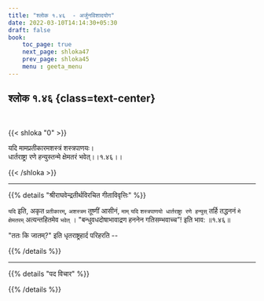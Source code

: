 ```yaml
---
title: "श्लोक १.४६  - अर्जुनविशादयोग"
date: 2022-03-10T14:14:30+05:30
draft: false
book:
    toc_page: true
    next_page: shloka47
    prev_page: shloka45
    menu : geeta_menu
---
```




## श्लोक १.४६ {class=text-center}

<br/>

{{< shloka  "0"  >}}

यदि मामप्रतीकारमशस्त्रं शस्त्रपाणयः।  
धार्तराष्ट्रा रणे हन्युस्तन्मे क्षेमतरं भवेत्।।१.४६।।

{{< /shloka >}}


---

{{% details "श्रीराघवेन्द्रतीर्थविरचित गीताविवृत्तिः" %}}

`यदि` इति, अकृत `प्रतीकारम्‌`, `अशस्त्रम` तूष्णीं आसीनं,
`माम्‌` `यदि` `शस्त्रपाणयो धार्तराष्ट्रा रणे हन्युस्‌` तर्हि
तद्धननं `मे क्षेमतरम्‌` अत्यन्तहितमेव `भवेत्‌` ।
"बन्धुवधदोषाभावाद्रण हननेन गतिसम्भवाच्च”! इति भाव: ॥१.४६॥

"ततः कि जातम्‌?" इति धृतराष्ट्रहार्द परिहरति --


{{% /details %}}


---

{{% details "पद विचार" %}}


{{% /details %}}
